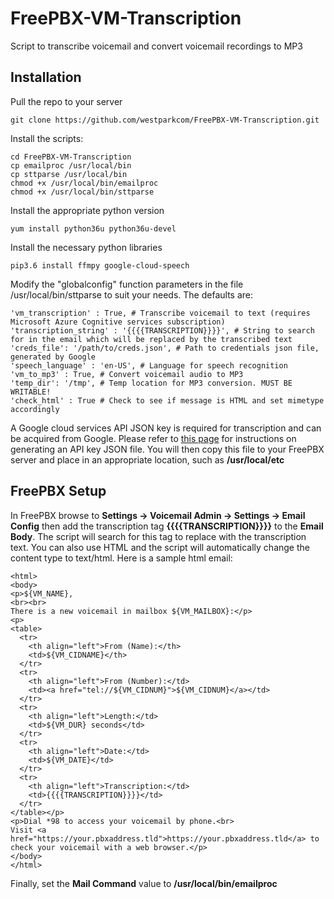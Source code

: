 # FreePBX-VM-Transcription
Script to transcribe voicemail and convert voicemail recordings to MP3

## Installation

Pull the repo to your server

    git clone https://github.com/westparkcom/FreePBX-VM-Transcription.git

Install the scripts:

    cd FreePBX-VM-Transcription
    cp emailproc /usr/local/bin
    cp sttparse /usr/local/bin
    chmod +x /usr/local/bin/emailproc
    chmod +x /usr/local/bin/sttparse

Install the appropriate python version

    yum install python36u python36u-devel

Install the necessary python libraries

    pip3.6 install ffmpy google-cloud-speech

Modify the "globalconfig" function parameters in the file /usr/local/bin/sttparse to suit your needs. The defaults are:

    'vm_transcription' : True, # Transcribe voicemail to text (requires Microsoft Azure Cognitive services subscription)
    'transcription_string' : '{{{{TRANSCRIPTION}}}}', # String to search for in the email which will be replaced by the transcribed text
    'creds_file': '/path/to/creds.json', # Path to credentials json file, generated by Google
    'speech_language' : 'en-US', # Language for speech recognition
    'vm_to_mp3' : True, # Convert voicemail audio to MP3
    'temp_dir': '/tmp', # Temp location for MP3 conversion. MUST BE WRITABLE!
    'check_html' : True # Check to see if message is HTML and set mimetype accordingly

A Google cloud services API JSON key is required for transcription and can be acquired from Google. Please refer to [this page](https://cloud.google.com/docs/authentication/production#cloud-console) for instructions on generating an API key JSON file. You will then copy this file to your FreePBX server and place in an appropriate location, such as **/usr/local/etc**

## FreePBX Setup

In FreePBX browse to **Settings -> Voicemail Admin -> Settings -> Email Config** then add the transcription tag **{{{{TRANSCRIPTION}}}}** to the **Email Body**. The script will search for this tag to replace with the transcription text. You can also use HTML and the script will automatically change the content type to text/html. Here is a sample html email:

    <html>
    <body>
    <p>${VM_NAME},
    <br><br>
    There is a new voicemail in mailbox ${VM_MAILBOX}:</p>
    <p>
    <table>
      <tr>
        <th align="left">From (Name):</th>
        <td>${VM_CIDNAME}</th>
      </tr>
      <tr>
        <th align="left">From (Number):</td>
        <td><a href="tel://${VM_CIDNUM}">${VM_CIDNUM}</a></td>
      </tr>
      <tr>
        <th align="left">Length:</td>
        <td>${VM_DUR} seconds</td>
      </tr>
      <tr>
        <th align="left">Date:</td>
        <td>${VM_DATE}</td>
      </tr>
      <tr>
        <th align="left">Transcription:</td>
        <td>{{{{TRANSCRIPTION}}}}</td>
      </tr>
    </table></p>
    <p>Dial *98 to access your voicemail by phone.<br>
    Visit <a href="https://your.pbxaddress.tld">https://your.pbxaddress.tld</a> to check your voicemail with a web browser.</p>
    </body>
    </html>

Finally, set the **Mail Command** value to **/usr/local/bin/emailproc**